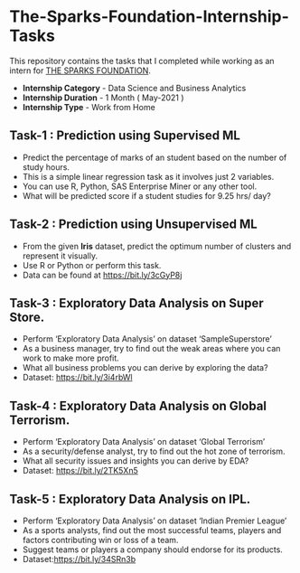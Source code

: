 # The-Sparks-Foundation-Internship-Tasks
This repository contains the tasks that I completed while working as an intern for [THE SPARKS FOUNDATION](https://www.thesparksfoundationsingapore.org/).
* **Internship Category** - Data Science and Business Analytics
* **Internship Duration** - 1 Month ( May-2021 )
* **Internship Type** - Work from Home

## Task-1 : Prediction using Supervised ML

* Predict the percentage of marks of an student based on the number of study hours.
* This is a simple linear regression task as it involves just 2 variables.
* You can use R, Python, SAS Enterprise Miner or any other tool.
* What will be predicted score if a student studies for 9.25 hrs/ day?

## Task-2 : Prediction using Unsupervised ML

* From the given **Iris** dataset, predict the optimum number of clusters and represent it visually.
* Use R or Python or perform this task.
* Data can be found at https://bit.ly/3cGyP8j  
                                                                                         
## Task-3 : Exploratory Data Analysis on Super Store.

* Perform ‘Exploratory Data Analysis’ on dataset ‘SampleSuperstore’
* As a business manager, try to find out the weak areas where you can work to make more profit.
* What all business problems you can derive by exploring the data?
* Dataset: https://bit.ly/3i4rbWl

## Task-4 : Exploratory Data Analysis on Global Terrorism.
* Perform ‘Exploratory Data Analysis’ on dataset ‘Global Terrorism’
* As a security/defense analyst, try to find out the hot zone of terrorism.
* What all security issues and insights you can derive by EDA?
* Dataset: https://bit.ly/2TK5Xn5

## Task-5 : Exploratory Data Analysis on IPL.
* Perform ‘Exploratory Data Analysis’ on dataset ‘Indian Premier League’
* As a sports analysts, find out the most successful teams, players and factors contributing win or loss of a team.
* Suggest teams or players a company should endorse for its products.
* Dataset:https://bit.ly/34SRn3b
